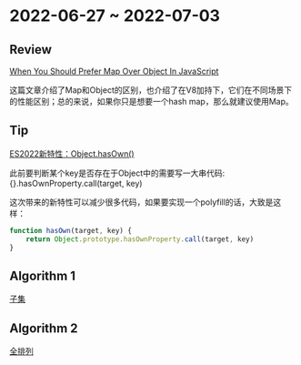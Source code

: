 # 2022-06-27 ~ 2022-07-03

## Review

[When You Should Prefer Map Over Object In JavaScript](https://www.zhenghao.io/posts/object-vs-map)

这篇文章介绍了Map和Object的区别，也介绍了在V8加持下，它们在不同场景下的性能区别；总的来说，如果你只是想要一个hash map，那么就建议使用Map。

## Tip

[ES2022新特性：Object.hasOwn()](https://ost.51cto.com/posts/10066)

此前要判断某个key是否存在于Object中的需要写一大串代码: {}.hasOwnProperty.call(target, key)

这次带来的新特性可以减少很多代码，如果要实现一个polyfill的话，大致是这样：

```javascript
function hasOwn(target, key) {
    return Object.prototype.hasOwnProperty.call(target, key)
}
```

## Algorithm 1

[子集](https://github.com/JunwuHuang/leetcode-daily/blob/master/subsets/%E5%AD%90%E9%9B%86.md)

## Algorithm 2

[全排列](https://github.com/JunwuHuang/leetcode-daily/blob/master/permutations/%E5%85%A8%E6%8E%92%E5%88%97.md)
